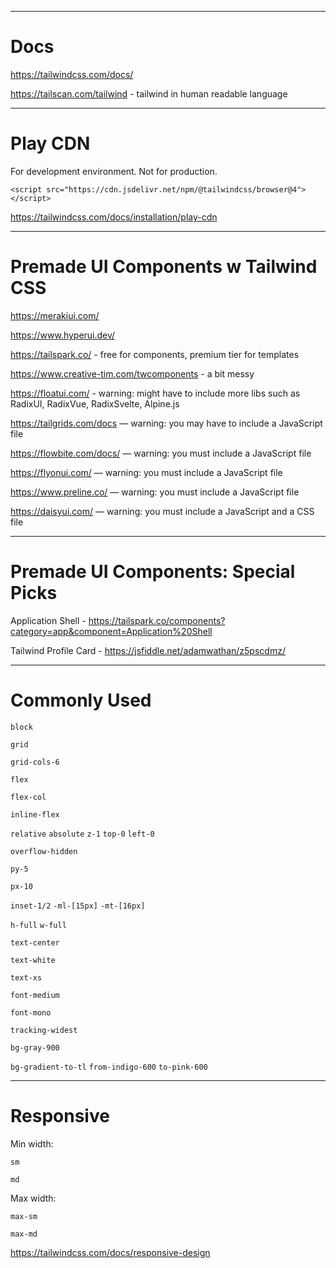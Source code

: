 
-------------------------------------------------------

# Docs

https://tailwindcss.com/docs/

https://tailscan.com/tailwind - tailwind in human readable language

-------------------------------------------------------

# Play CDN

For development environment. Not for production.

`<script src="https://cdn.jsdelivr.net/npm/@tailwindcss/browser@4"></script>`

https://tailwindcss.com/docs/installation/play-cdn

-------------------------------------------------------

# Premade UI Components w Tailwind CSS

https://merakiui.com/

https://www.hyperui.dev/

https://tailspark.co/ - free for components, premium tier for templates

https://www.creative-tim.com/twcomponents - a bit messy

https://floatui.com/ - warning: might have to include more libs such as RadixUI, RadixVue, RadixSvelte, Alpine.js

https://tailgrids.com/docs — warning: you may have to include a JavaScript file

https://flowbite.com/docs/ — warning: you must include a JavaScript file

https://flyonui.com/ — warning: you must include a JavaScript file

https://www.preline.co/ — warning: you must include a JavaScript file

https://daisyui.com/ — warning: you must include a JavaScript and a CSS file

-------------------------------------------------------

# Premade UI Components: Special Picks

Application Shell - https://tailspark.co/components?category=app&component=Application%20Shell

Tailwind Profile Card - https://jsfiddle.net/adamwathan/z5pscdmz/

-------------------------------------------------------

# Commonly Used

`block`

`grid`

`grid-cols-6`

`flex` 

`flex-col`

`inline-flex`

`relative` `absolute` `z-1` `top-0` `left-0`

`overflow-hidden`

`py-5`

`px-10`

`inset-1/2` `-ml-[15px]` `-mt-[16px]`

`h-full` `w-full`

`text-center`

`text-white`

`text-xs`

`font-medium`

`font-mono`

`tracking-widest`

`bg-gray-900`

`bg-gradient-to-tl` `from-indigo-600` `to-pink-600`


-------------------------------------------------------

# Responsive

Min width:

`sm`

`md`

Max width:

`max-sm`

`max-md`

https://tailwindcss.com/docs/responsive-design


